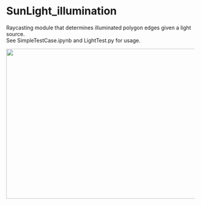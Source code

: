 # SunLight_illumination
 Raycasting module that determines illuminated polygon edges given a light source. <br/>
See SimpleTestCase.ipynb and LightTest.py for usage.

<img src="https://github.com/bharath-kamath705/SunLight_illumination/blob/master/test_anim.gif" width="800" height="400"/>
